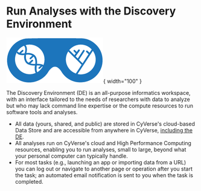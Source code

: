 # Run Analyses with the Discovery Environment 
![de](../assets/de/logos/deIcon.png){ width="100" }

The Discovery Environment (DE) is an all-purpose informatics workspace, with an interface tailored to the needs of researchers with data to analyze but who may lack command line expertise or the compute resources to run software tools and analyses.

-   All data (yours, shared, and public) are stored in CyVerse's cloud-based Data Store and are accessible from anywhere in CyVerse, [including the DE](../manage_data).
-   All analyses run on CyVerse's cloud and High Performance Computing resources, enabling you to run analyses, small to large, beyond what your personal computer can typically handle.
-   For most tasks (e.g., launching an app or importing data from a URL) you can log out or navigate to another page or operation after you start the task; an automated email notification is sent to you when the task is completed.
